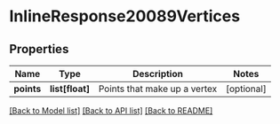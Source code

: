 # InlineResponse20089Vertices

## Properties
Name | Type | Description | Notes
------------ | ------------- | ------------- | -------------
**points** | **list[float]** | Points that make up a vertex | [optional] 

[[Back to Model list]](../README.md#documentation-for-models) [[Back to API list]](../README.md#documentation-for-api-endpoints) [[Back to README]](../README.md)


